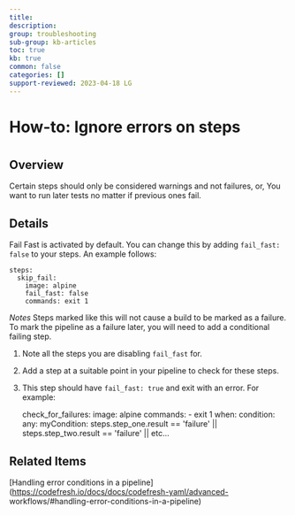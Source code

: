 ```yaml
---
title: 
description: 
group: troubleshooting
sub-group: kb-articles
toc: true
kb: true
common: false
categories: []
support-reviewed: 2023-04-18 LG
---
```


# How-to: Ignore errors on steps

#

## Overview

Certain steps should only be considered warnings and not failures, or, You
want to run later tests no matter if previous ones fail.

## Details

Fail Fast is activated by default. You can change this by adding `fail_fast:
false` to your steps. An example follows:

    
    
    steps:
      skip_fail:
        image: alpine
        fail_fast: false
        commands: exit 1
    

_Notes_ Steps marked like this will not cause a build to be marked as a
failure. To mark the pipeline as a failure later, you will need to add a
conditional failing step.

  1. Note all the steps you are disabling `fail_fast` for.
  2. Add a step at a suitable point in your pipeline to check for these steps.
  3. This step should have `fail_fast: true` and exit with an error. For example:

    
    
      check_for_failures:
        image: alpine
        commands: 
          - exit 1
        when:
            condition:
                any:
                    myCondition: steps.step_one.result == 'failure' || steps.step_two.result == 'failure' || etc...
    

## Related Items

[Handling error conditions in a
pipeline](https://codefresh.io/docs/docs/codefresh-yaml/advanced-
workflows/#handling-error-conditions-in-a-pipeline)

